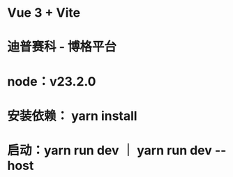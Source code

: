 # Vue 3 + Vite
# 迪普赛科 - 博格平台

# node：v23.2.0
# 安装依赖： yarn install
# 启动：yarn run dev ｜ yarn run dev --host

